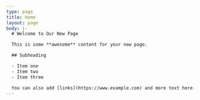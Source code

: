 ```yaml
---
type: page
title: Home
layout: page
body: |-
  # Welcome to Our New Page

  This is some **awesome** content for your new page.

  ## Subheading

  - Item one
  - Item two
  - Item three

  You can also add [links](https://www.example.com) and more text here.
---
```

